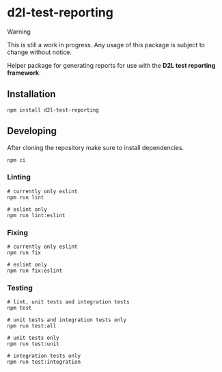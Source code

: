 # d2l-test-reporting

> [!WARNING]
> This is still a work in progress. Any usage of this package is subject to
> change without notice.

Helper package for generating reports for use with the **D2L test reporting
framework**.

## Installation

```console
npm install d2l-test-reporting
```

## Developing

After cloning the repository make sure to install dependencies.

```console
npm ci
```

### Linting

```console
# currently only eslint
npm run lint

# eslint only
npm run lint:eslint
```

### Fixing

```console
# currently only eslint
npm run fix

# eslint only
npm run fix:eslint
```

### Testing

```console
# lint, unit tests and integration tests
npm test

# unit tests and integration tests only
npm run test:all

# unit tests only
npm run test:unit

# integration tests only
npm run test:integration
```
